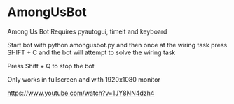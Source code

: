 ﻿# AmongUsBot
Among Us Bot 
Requires pyautogui, timeit and keyboard

Start bot with python amongusbot.py and then once at the wiring task press SHIFT + C 
and the bot will attempt to solve the wiring task

Press Shift + Q to stop the bot

Only works in fullscreen and with 1920x1080 monitor

https://www.youtube.com/watch?v=1JY8NN4dzh4
